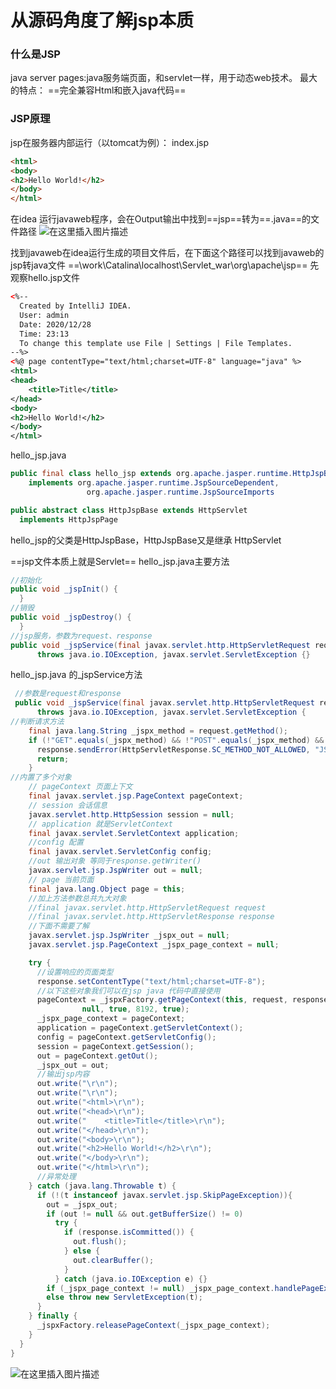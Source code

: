 # 从源码角度了解jsp本质


<!--more-->

### 什么是JSP
java server pages:java服务端页面，和servlet一样，用于动态web技术。
最大的特点：
	==完全兼容Html和嵌入java代码==
### JSP原理
jsp在服务器内部运行（以tomcat为例）：
index.jsp

```html
<html>
<body>
<h2>Hello World!</h2>
</body>
</html>
```
在idea 运行javaweb程序，会在Output输出中找到==jsp==转为==.java==的文件路径
![在这里插入图片描述](https://img-blog.csdnimg.cn/20201231204400241.png?x-oss-process=image/watermark,type_ZmFuZ3poZW5naGVpdGk,shadow_10,text_aHR0cHM6Ly9ibG9nLmNzZG4ubmV0L3FxXzQxMTE2MDI3,size_16,color_FFFFFF,t_70#pic_center)

找到javaweb在idea运行生成的项目文件后，在下面这个路径可以找到javaweb的jsp转java文件
==\work\Catalina\localhost\Servlet_war\org\apache\jsp==
先观察hello.jsp文件
```xml
<%--
  Created by IntelliJ IDEA.
  User: admin
  Date: 2020/12/28
  Time: 23:13
  To change this template use File | Settings | File Templates.
--%>
<%@ page contentType="text/html;charset=UTF-8" language="java" %>
<html>
<head>
    <title>Title</title>
</head>
<body>
<h2>Hello World!</h2>
</body>
</html>
```
hello_jsp.java 
```java
public final class hello_jsp extends org.apache.jasper.runtime.HttpJspBase
    implements org.apache.jasper.runtime.JspSourceDependent,
                 org.apache.jasper.runtime.JspSourceImports 
```
```java
public abstract class HttpJspBase extends HttpServlet
  implements HttpJspPage
```
hello_jsp的父类是HttpJspBase，HttpJspBase又是继承 HttpServlet

==jsp文件本质上就是Servlet==
hello_jsp.java主要方法
```java
//初始化
public void _jspInit() {
  }
//销毁  
public void _jspDestroy() {
  }
//jsp服务，参数为request、response
public void _jspService(final javax.servlet.http.HttpServletRequest request, final javax.servlet.http.HttpServletResponse response)
      throws java.io.IOException, javax.servlet.ServletException {}
```
hello_jsp.java 的_jspService方法

```java
 //参数是request和response
 public void _jspService(final javax.servlet.http.HttpServletRequest request, final javax.servlet.http.HttpServletResponse response)
      throws java.io.IOException, javax.servlet.ServletException {
//判断请求方法
    final java.lang.String _jspx_method = request.getMethod();
    if (!"GET".equals(_jspx_method) && !"POST".equals(_jspx_method) && !"HEAD".equals(_jspx_method) && !javax.servlet.DispatcherType.ERROR.equals(request.getDispatcherType())) {
      response.sendError(HttpServletResponse.SC_METHOD_NOT_ALLOWED, "JSPs only permit GET POST or HEAD");
      return;
    }
//内置了多个对象
	// pageContext 页面上下文
    final javax.servlet.jsp.PageContext pageContext;
    // session 会话信息
    javax.servlet.http.HttpSession session = null;
    // application 就是ServletContext 
    final javax.servlet.ServletContext application;
    //config 配置
    final javax.servlet.ServletConfig config;
    //out 输出对象 等同于response.getWriter()
    javax.servlet.jsp.JspWriter out = null;
    // page 当前页面
    final java.lang.Object page = this;
    //加上方法参数总共九大对象
    //final javax.servlet.http.HttpServletRequest request
    //final javax.servlet.http.HttpServletResponse response
    //下面不需要了解
    javax.servlet.jsp.JspWriter _jspx_out = null;
    javax.servlet.jsp.PageContext _jspx_page_context = null;

    try {
      //设置响应的页面类型
      response.setContentType("text/html;charset=UTF-8");
      //以下这些对象我们可以在jsp java 代码中直接使用
      pageContext = _jspxFactory.getPageContext(this, request, response,
      			null, true, 8192, true);
      _jspx_page_context = pageContext;
      application = pageContext.getServletContext();
      config = pageContext.getServletConfig();
      session = pageContext.getSession();
      out = pageContext.getOut();
      _jspx_out = out;
	  //输出jsp内容
      out.write("\r\n");
      out.write("\r\n");
      out.write("<html>\r\n");
      out.write("<head>\r\n");
      out.write("    <title>Title</title>\r\n");
      out.write("</head>\r\n");
      out.write("<body>\r\n");
      out.write("<h2>Hello World!</h2>\r\n");
      out.write("</body>\r\n");
      out.write("</html>\r\n");
      //异常处理
    } catch (java.lang.Throwable t) {
      if (!(t instanceof javax.servlet.jsp.SkipPageException)){
        out = _jspx_out;
        if (out != null && out.getBufferSize() != 0)
          try {
            if (response.isCommitted()) {
              out.flush();
            } else {
              out.clearBuffer();
            }
          } catch (java.io.IOException e) {}
        if (_jspx_page_context != null) _jspx_page_context.handlePageException(t);
        else throw new ServletException(t);
      }
    } finally {
      _jspxFactory.releasePageContext(_jspx_page_context);
    }
  }
}

```
![在这里插入图片描述](https://img-blog.csdnimg.cn/2020123121425832.png?x-oss-process=image/watermark,type_ZmFuZ3poZW5naGVpdGk,shadow_10,text_aHR0cHM6Ly9ibG9nLmNzZG4ubmV0L3FxXzQxMTE2MDI3,size_16,color_FFFFFF,t_70#pic_center)


